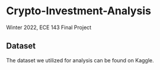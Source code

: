 # Crypto-Investment-Analysis
Winter 2022, ECE 143 Final Project

## Dataset

The dataset we utilized for analysis can be found on Kaggle.

